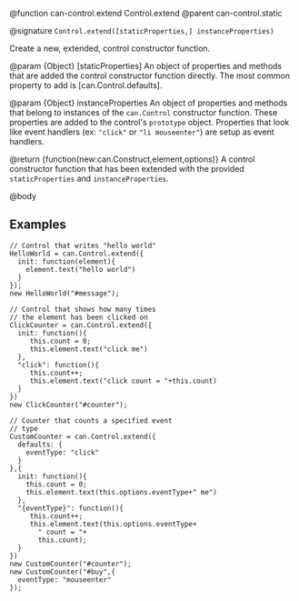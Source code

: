 @function can-control.extend Control.extend
@parent can-control.static

@signature `Control.extend([staticProperties,] instanceProperties)`

Create a new, extended, control constructor 
function. 

@param {Object} [staticProperties] An object of properties and methods that are added the control constructor 
function directly. The most common property to add is [can.Control.defaults].

@param {Object} instanceProperties An object of properties and methods that belong to 
instances of the `can.Control` constructor function. These properties are added to the
control's `prototype` object. Properties that
look like event handlers (ex: `"click"` or `"li mouseenter"`) are setup
as event handlers.

@return {function(new:can.Construct,element,options)} A control constructor function that has been
extended with the provided `staticProperties` and `instanceProperties`.

@body

## Examples

    // Control that writes "hello world"
    HelloWorld = can.Control.extend({
      init: function(element){
        element.text("hello world")  
      }
    });
    new HelloWorld("#message");
    
    // Control that shows how many times
    // the element has been clicked on
    ClickCounter = can.Control.extend({
      init: function(){
         this.count = 0;
         this.element.text("click me")
      },
      "click": function(){
         this.count++;
         this.element.text("click count = "+this.count)
      }
    })
    new ClickCounter("#counter");
 
    // Counter that counts a specified event
    // type
    CustomCounter = can.Control.extend({
      defaults: {
        eventType: "click"
      }
    },{
      init: function(){
        this.count = 0;
        this.element.text(this.options.eventType+" me")
      },
      "{eventType}": function(){
         this.count++;
         this.element.text(this.options.eventType+
           " count = "+
           this.count);
      }
    })
    new CustomCounter("#counter");
    new CustomCounter("#buy",{
      eventType: "mouseenter"
    });
    
